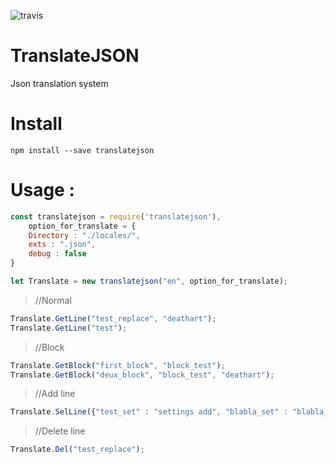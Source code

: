 ![travis](https://api.travis-ci.org/deathart/TranslateJSON.svg?branch=master "travis")
# TranslateJSON
Json translation system

# Install
`npm install --save translatejson`

# Usage : 
```JavaScript
const translatejson = require('translatejson'),
    option_for_translate = {
    Directory : "./locales/",
    exts : ".json",
    debug : false
}

let Translate = new translatejson("en", option_for_translate);
```

>//Normal
```JavaScript
Translate.GetLine("test_replace", "deathart");
Translate.GetLine("test");
```

>//Block
```JavaScript
Translate.GetBlock("first_block", "block_test");
Translate.GetBlock("deux_block", "block_test", "deathart");
```

>//Add line
```JavaScript
Translate.SelLine({"test_set" : "settings add", "blabla_set" : "blabla_set is OK"});
```

>//Delete line
```JavaScript
Translate.Del("test_replace");
```
